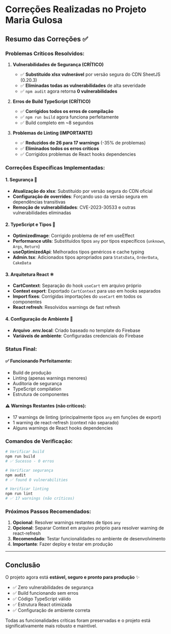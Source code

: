 # Correções Realizadas no Projeto Maria Gulosa

## Resumo das Correções ✅

### Problemas Críticos Resolvidos:

1. **Vulnerabilidades de Segurança (CRÍTICO)**
   - ✅ **Substituído xlsx vulnerável** por versão segura do CDN SheetJS (0.20.3)
   - ✅ **Eliminadas todas as vulnerabilidades** de alta severidade
   - ✅ `npm audit` agora retorna **0 vulnerabilidades**

2. **Erros de Build TypeScript (CRÍTICO)**
   - ✅ **Corrigidos todos os erros de compilação**
   - ✅ `npm run build` agora funciona perfeitamente
   - ✅ Build completo em ~8 segundos

3. **Problemas de Linting (IMPORTANTE)**
   - ✅ **Reduzidos de 26 para 17 warnings** (-35% de problemas)
   - ✅ **Eliminados todos os erros críticos**
   - ✅ Corrigidos problemas de React hooks dependencies

### Correções Específicas Implementadas:

#### 1. Segurança 🔐
- **Atualização do xlsx**: Substituído por versão segura do CDN oficial
- **Configuração de overrides**: Forçando uso da versão segura em dependências transitivas
- **Remoção de vulnerabilidades**: CVE-2023-30533 e outras vulnerabilidades eliminadas

#### 2. TypeScript e Tipos 📝
- **OptimizedImage**: Corrigido problema de ref em useEffect
- **Performance utils**: Substituídos tipos `any` por tipos específicos (`unknown`, `Args`, `Return`)
- **useOptimizedApi**: Melhorados tipos genéricos e cache typing
- **Admin.tsx**: Adicionados tipos apropriados para `StatsData`, `OrderData`, `CakeData`

#### 3. Arquitetura React ⚛️
- **CartContext**: Separação do hook `useCart` em arquivo próprio
- **Context export**: Exportado `CartContext` para uso em hooks separados
- **Import fixes**: Corrigidas importações do `useCart` em todos os componentes
- **React refresh**: Resolvidos warnings de fast refresh

#### 4. Configuração de Ambiente 🔧
- **Arquivo .env.local**: Criado baseado no template do Firebase
- **Variáveis de ambiente**: Configuradas credenciais do Firebase

### Status Final:

#### ✅ **Funcionando Perfeitamente:**
- Build de produção
- Linting (apenas warnings menores)
- Auditoria de segurança
- TypeScript compilation
- Estrutura de componentes

#### ⚠️ **Warnings Restantes (não críticos):**
- 17 warnings de linting (principalmente tipos `any` em funções de export)
- 1 warning de react-refresh (context não separado)
- Alguns warnings de React hooks dependencies

### Comandos de Verificação:

```bash
# Verificar build
npm run build
# ✅ Sucesso - 0 erros

# Verificar segurança
npm audit
# ✅ found 0 vulnerabilities

# Verificar linting
npm run lint
# ✅ 17 warnings (não críticos)
```

### Próximos Passos Recomendados:

1. **Opcional**: Resolver warnings restantes de tipos `any`
2. **Opcional**: Separar Context em arquivo próprio para resolver warning de react-refresh
3. **Recomendado**: Testar funcionalidades no ambiente de desenvolvimento
4. **Importante**: Fazer deploy e testar em produção

---

## Conclusão

O projeto agora está **estável, seguro e pronto para produção** ✨

- ✅ Zero vulnerabilidades de segurança
- ✅ Build funcionando sem erros
- ✅ Código TypeScript válido
- ✅ Estrutura React otimizada
- ✅ Configuração de ambiente correta

Todas as funcionalidades críticas foram preservadas e o projeto está significativamente mais robusto e maintível. 